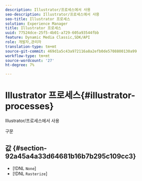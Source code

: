 ```yaml
---
description: Illustrator/프로세스에서 사용
seo-description: Illustrator/프로세스에서 사용
seo-title: Illustrator 프로세스
solution: Experience Manager
title: Illustrator 프로세스
uuid: 77524dce-25f5-4b01-a729-605a93544fbb
feature: Dynamic Media Classic,SDK/API
role: 개발자,관리자
translation-type: tm+mt
source-git-commit: 469d1a5c43a972116a8a2efb0de5708800130a99
workflow-type: tm+mt
source-wordcount: '27'
ht-degree: 7%

---
```



# Illustrator 프로세스{#illustrator-processes}

Illustrator/프로세스에서 사용

구문

## 값 {#section-92a45a4a33d64681b16b7b295c109cc3}

* [!DNL `None`]
* [!DNL `Rasterize`]

